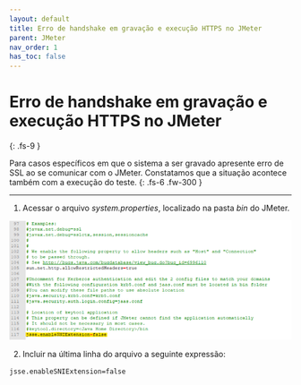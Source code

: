 ```yaml
---
layout: default
title: Erro de handshake em gravação e execução HTTPS no JMeter
parent: JMeter
nav_order: 1
has_toc: false
---
```


# Erro de handshake em gravação e execução HTTPS no JMeter 
{: .fs-9 }

Para casos específicos em que o sistema a ser gravado apresente erro de SSL ao se comunicar com o JMeter. Constatamos que a situação acontece também com a execução do teste.
{: .fs-6 .fw-300 }

---

1) Acessar o arquivo _system.properties_, localizado na pasta _bin_ do JMeter.

![](https://github.com/rafaelvie/faqperformance/blob/main/img/handshake.png?raw=true)

2) Incluir na última linha do arquivo a seguinte expressão:

```
jsse.enableSNIExtension=false
```

